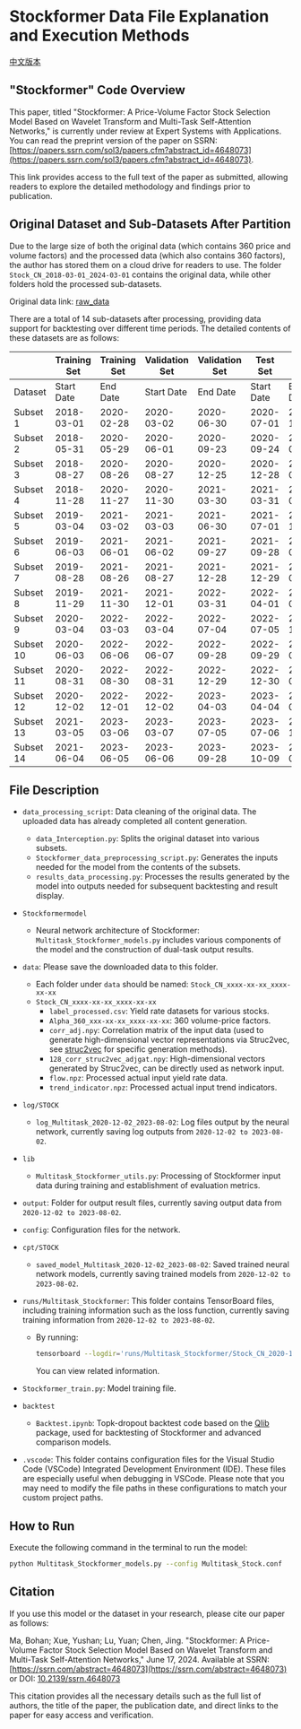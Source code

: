 # Stockformer Data File Explanation and Execution Methods

[中文版本](README中文版.md)

## "Stockformer" Code Overview
This paper, titled "Stockformer: A Price-Volume Factor Stock Selection Model Based on Wavelet Transform and Multi-Task Self-Attention Networks," is currently under review at Expert Systems with Applications. You can read the preprint version of the paper on SSRN: [https://papers.ssrn.com/sol3/papers.cfm?abstract_id=4648073](https://papers.ssrn.com/sol3/papers.cfm?abstract_id=4648073).

This link provides access to the full text of the paper as submitted, allowing readers to explore the detailed methodology and findings prior to publication.


## Original Dataset and Sub-Datasets After Partition
Due to the large size of both the original data (which contains 360 price and volume factors) and the processed data (which also contains 360 factors), the author has stored them on a cloud drive for readers to use. The folder `Stock_CN_2018-03-01_2024-03-01` contains the original data, while other folders hold the processed sub-datasets.

Original data link: [raw_data](https://pan.baidu.com/s/1dnmzt9F2Ug9bCQDZwZ2e4Q?pwd=ykqp)

There are a total of 14 sub-datasets after processing, providing data support for backtesting over different time periods. The detailed contents of these datasets are as follows:

|             | Training Set | Training Set | Validation Set | Validation Set | Test Set    | Test Set    |
| ----------- | ------------ | ------------ | -------------- | -------------- | ----------- | ----------- |
| Dataset     | Start Date   | End Date     | Start Date     | End Date       | Start Date  | End Date    |
| Subset 1    | 2018-03-01   | 2020-02-28   | 2020-03-02     | 2020-06-30     | 2020-07-01  | 2020-10-29  |
| Subset 2    | 2018-05-31   | 2020-05-29   | 2020-06-01     | 2020-09-23     | 2020-09-24  | 2021-01-25  |
| Subset 3    | 2018-08-27   | 2020-08-26   | 2020-08-27     | 2020-12-25     | 2020-12-28  | 2021-04-28  |
| Subset 4    | 2018-11-28   | 2020-11-27   | 2020-11-30     | 2021-03-30     | 2021-03-31  | 2021-07-28  |
| Subset 5    | 2019-03-04   | 2021-03-02   | 2021-03-03     | 2021-06-30     | 2021-07-01  | 2021-11-01  |
| Subset 6    | 2019-06-03   | 2021-06-01   | 2021-06-02     | 2021-09-27     | 2021-09-28  | 2022-01-26  |
| Subset 7    | 2019-08-28   | 2021-08-26   | 2021-08-27     | 2021-12-28     | 2021-12-29  | 2022-05-05  |
| Subset 8    | 2019-11-29   | 2021-11-30   | 2021-12-01     | 2022-03-31     | 2022-04-01  | 2022-08-01  |
| Subset 9    | 2020-03-04   | 2022-03-03   | 2022-03-04     | 2022-07-04     | 2022-07-05  | 2022-11-02  |
| Subset 10   | 2020-06-03   | 2022-06-06   | 2022-06-07     | 2022-09-28     | 2022-09-29  | 2023-02-03  |
| Subset 11   | 2020-08-31   | 2022-08-30   | 2022-08-31     | 2022-12-29     | 2022-12-30  | 2023-05-05  |
| Subset 12   | 2020-12-02   | 2022-12-01   | 2022-12-02     | 2023-04-03     | 2023-04-04  | 2023-08-02  |
| Subset 13   | 2021-03-05   | 2023-03-06   | 2023-03-07     | 2023-07-05     | 2023-07-06  | 2023-11-03  |
| Subset 14   | 2021-06-04   | 2023-06-05   | 2023-06-06     | 2023-09-28     | 2023-10-09  | 2024-01-30  |

## File Description
- `data_processing_script`: Data cleaning of the original data. The uploaded data has already completed all content generation.

  - `data_Interception.py`: Splits the original dataset into various subsets.
  - `Stockformer_data_preprocessing_script.py`: Generates the inputs needed for the model from the contents of the subsets.
  - `results_data_processing.py`: Processes the results generated by the model into outputs needed for subsequent backtesting and result display.

- `Stockformermodel`

  - Neural network architecture of Stockformer: `Multitask_Stockformer_models.py` includes various components of the model and the construction of dual-task output results.

- `data`: Please save the downloaded data to this folder.

  - Each folder under `data` should be named: `Stock_CN_xxxx-xx-xx_xxxx-xx-xx`
  - `Stock_CN_xxxx-xx-xx_xxxx-xx-xx`
    - `label_processed.csv`: Yield rate datasets for various stocks.
    - `Alpha_360_xxx-xx-xx_xxxx-xx-xx`: 360 volume-price factors.
    - `corr_adj.npy`: Correlation matrix of the input data (used to generate high-dimensional vector representations via Struc2vec, see [struc2vec](https://github.com/shenweichen/GraphEmbedding/blob/master/examples/struc2vec_flight.py) for specific generation methods).
    - `128_corr_struc2vec_adjgat.npy`: High-dimensional vectors generated by Struc2vec, can be directly used as network input.
    - `flow.npz`: Processed actual input yield rate data.
    - `trend_indicator.npz`: Processed actual input trend indicators.

- `log/STOCK`
  - `log_Multitask_2020-12-02_2023-08-02`: Log files output by the neural network, currently saving log outputs from `2020-12-02 to 2023-08-02`.

- `lib`

  - `Multitask_Stockformer_utils.py`: Processing of Stockformer input data during training and establishment of evaluation metrics.

- `output`: Folder for output result files, currently saving output data from `2020-12-02 to 2023-08-02`.

- `config`: Configuration files for the network.

- `cpt/STOCK`

  - `saved_model_Multitask_2020-12-02_2023-08-02`: Saved trained neural network models, currently saving trained models from `2020-12-02 to 2023-08-02`.

- `runs/Multitask_Stockformer`: This folder contains TensorBoard files, including training information such as the loss function, currently saving training information from `2020-12-02 to 2023-08-02`.

  - By running:

    ```sh
    tensorboard --logdir='runs/Multitask_Stockformer/Stock_CN_2020-12-02_2023-08-02'
    ```

    You can view related information.

- `Stockformer_train.py`: Model training file.
- `backtest`
  - `Backtest.ipynb`: Topk-dropout backtest code based on the [Qlib](https://github.com/microsoft/qlib) package, used for backtesting of Stockformer and advanced comparison models.
- `.vscode`: This folder contains configuration files for the Visual Studio Code (VSCode) Integrated Development Environment (IDE). These files are especially useful when debugging in VSCode. Please note that you may need to modify the file paths in these configurations to match your custom project paths.

## How to Run
Execute the following command in the terminal to run the model:

```sh
python Multitask_Stockformer_models.py --config Multitask_Stock.conf
```

## Citation

If you use this model or the dataset in your research, please cite our paper as follows:

Ma, Bohan; Xue, Yushan; Lu, Yuan; Chen, Jing. "Stockformer: A Price-Volume Factor Stock Selection Model Based on Wavelet Transform and Multi-Task Self-Attention Networks," June 17, 2024. Available at SSRN: [https://ssrn.com/abstract=4648073](https://ssrn.com/abstract=4648073) or DOI: [10.2139/ssrn.4648073](http://dx.doi.org/10.2139/ssrn.4648073)

This citation provides all the necessary details such as the full list of authors, the title of the paper, the publication date, and direct links to the paper for easy access and verification.
